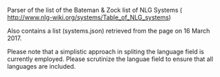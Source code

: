 Parser of the list of the Bateman & Zock list of NLG Systems ( http://www.nlg-wiki.org/systems/Table_of_NLG_systems)

Also contains a list (systems.json) retrieved from the page on 16 March 2017.

Please note that a simplistic approach in spliting the language field is currently employed. Please scrutinize the languae field to ensure that all languages are included.
